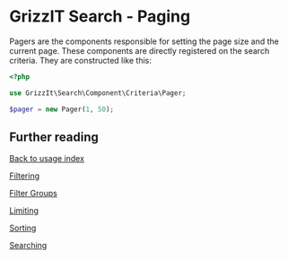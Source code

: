 # GrizzIT Search - Paging

Pagers are the components responsible for setting the page size and the current
page. These components are directly registered on the search criteria. They
are constructed like this:

```php
<?php

use GrizzIt\Search\Component\Criteria\Pager;

$pager = new Pager(1, 50);
```

## Further reading

[Back to usage index](index.md)

[Filtering](filtering.md)

[Filter Groups](filter-groups.md)

[Limiting](limiting.md)

[Sorting](sorting.md)

[Searching](searching.md)
